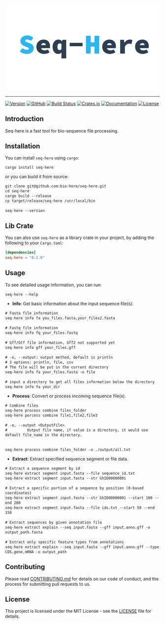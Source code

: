 ![seq-here](.github/avatar.png)

---

[![Version](https://img.shields.io/badge/version-0.1.0-yellow.svg)]()
[![GitHub](https://img.shields.io/badge/github-bio--here%2Fseq--here-blue.svg)](https://github.com/bio-here/seq-here)
[![Build Status](https://travis-ci.org/bio-here/seq-here.svg?branch=master)](https://travis-ci.org/bio-here/seq-here)
[![Crates.io](https://img.shields.io/crates/v/seq-here.svg)](https://crates.io/crates/seq-here)
[![Documentation](https://docs.rs/seq-here/badge.svg)](https://docs.rs/seq-here)
[![License](https://img.shields.io/crates/l/MIT.svg)]()

## Introduction

Seq-here is a fast tool for bio-sequence file processing.

## Installation

You can install `seq-here` using `cargo`:

```shell
cargo install seq-here
```

or you can build it from source:

```shell
git clone git@github.com:bio-here/seq-here.git
cd seq-here
cargo build --release
cp target/release/seq-here /usr/local/bin

seq-here --version
```

## Lib Crate

You can also use `seq-here` as a library crate in your project, 
by adding the following to your `Cargo.toml`:

```toml
[dependencies]
seq-here = "0.1.0"
```


## Usage
To see detailed usage information, you can run:

```shell
seq-here --help
```


- **Info**: Get basic information about the input sequence file(s).

```shell
# Fasta file information
seq-here info fa you_files.fasta,your_files2.fasta

# Fastq file information
seq-here info fq your_files.fastq

# Gff/Gtf file information, Gff2 not supported yet
seq-here info gff your_files.gff

# -o, --output: output method, default is println
# 3 options: println, file, csv
# The file will be put in the current directory
seq-here info fa your_files.fasta -o file

# input a directory to get all files information below the directory
seq-here info fa your_dir
```

- **Process**: Convert or process incoming sequence file(s).

```shell
# Combine files
seq-here process combine files_folder
seq-here porcess combine file1,file2,file3

# -o, --output <OutputFile>
#         Output file name, if value is a directory, it would use default file_name in the directory.


seq-here process combine files_folder -o ./output/all.txt
```

- **Extract**: Extract specified sequence segment or file data.

```shell
# Extract a sequence segment by id
seq-here extract segment input.fasta --file sequence_id.txt
seq-here extract segment input.fasta --str GhID00000001

# Extract a specific portion of a sequence by position (0-based coordinates)
seq-here extract segment input.fasta --str GhID00000001 --start 100 --end 200
seq-here extract segment input.fasta --file ids.txt --start 50 --end 150

# Extract sequences by given annotation file
seq-here extract explain --seq input.fasta --gff input.anno.gff -o output_path.fasta

# Extract only specific feature types from annotations
seq-here extract explain --seq input.fasta --gff input.anno.gff --type CDS,gene,mRNA -o output_path
```


## Contributing

Please read [CONTRIBUTING.md](CONTRIBUTING.md) for details on our code of conduct, and the process for submitting pull requests to us.


## License

This project is licensed under the MIT License - see the [LICENSE](LICENSE) file for details.

